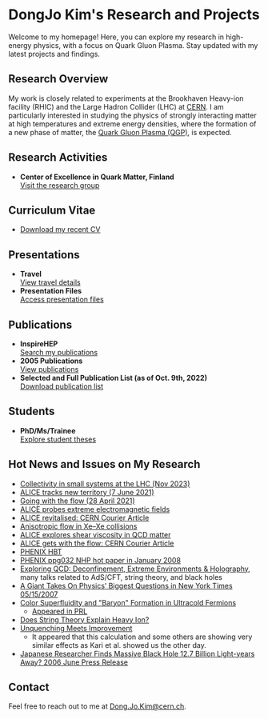 # DongJo Kim's Research and Projects

Welcome to my homepage! Here, you can explore my research in high-energy physics, with a focus on Quark Gluon Plasma. Stay updated with my latest projects and findings.

## Research Overview

My work is closely related to experiments at the Brookhaven Heavy-ion facility (RHIC) and the Large Hadron Collider (LHC) at [CERN](http://www.cern.ch). I am particularly interested in studying the physics of strongly interacting matter at high temperatures and extreme energy densities, where the formation of a new phase of matter, the [Quark Gluon Plasma (QGP)](http://en.wikipedia.org/wiki/Quark-gluon_plasma), is expected.

## Research Activities

- **Center of Excellence in Quark Matter, Finland**  
  [Visit the research group](https://www.jyu.fi/en/research-groups/centre-of-excellence-in-quark-matter)

## Curriculum Vitae

- [Download my recent CV](documents/djkim_cv.pdf)

## Presentations

- **Travel**  
  [View travel details](https://drive.google.com/open?id=1v7H3h0oxobY8pr-5-ZOZAL2b_Ec&usp=sharing)
- **Presentation Files**  
  [Access presentation files](presentations/)

## Publications

- **InspireHEP**  
  [Search my publications](http://inspirehep.net/search?ln=en&ln=en&p=find+a+D.J+Kim&of=hb&action_search=Search&sf=&so=d&rm=&rg=25&sc=0)
- **2005 Publications**  
  [View publications](http://www.phenix.bnl.gov/WWW/publish/djkim/DJ/papers/publications.htm)
- **Selected and Full Publication List (as of Oct. 9th, 2022)**  
  [Download publication list](documents/PublicationList_djkim_20221009.pdf)

## Students

- **PhD/Ms/Trainee**  
  [Explore student theses](https://twiki.cern.ch/twiki/bin/view/ALICE/JyflThesisFromOurGroup)

## Hot News and Issues on My Research

- [Collectivity in small systems at the LHC (Nov 2023)](https://cerncourier.com/a/collectivity-in-small-systems-produced-at-the-lhc/)
- [ALICE tracks new territory (7 June 2021)](https://cerncourier.com/a/alice-tracks-new-territory/)
- [Going with the flow (28 April 2021)](https://cerncourier.com/a/going-with-the-flow/)
- [ALICE probes extreme electromagnetic fields](https://cerncourier.com/a/alice-probes-extreme-electromagnetic-fields/)
- [ALICE revitalised: CERN Courier Article](https://cerncourier.com/alice-revitalised/)
- [Anisotropic flow in Xe–Xe collisions](https://cerncourier.com/anisotropic-flow-in-xe-xe-collisions/)
- [ALICE explores shear viscosity in QCD matter](https://cerncourier.com/alice-explores-shear-viscosity-in-qcd-matter/)
- [ALICE gets with the flow: CERN Courier Article](https://cerncourier.com/alice-gets-with-the-flow/)
- [PHENIX HBT](http://rhic.physics.wayne.edu/~bellwied/bigsky-talks/enokizono-wwnd07.ppt)
- [PHENIX ppg032 NHP hot paper in January 2008](http://www.esi-topics.com/nhp/nhp-january2008.html)
- [Exploring QCD: Deconfinement, Extreme Environments & Holography](http://www.newton.cam.ac.uk/webseminars/pg+ws/2007/sis/sisw01/), many talks related to AdS/CFT, string theory, and black holes
- [A Giant Takes On Physics’ Biggest Questions in New York Times 05/15/2007](http://www.nytimes.com/2007/05/15/science/15cern.html?ei=5088&en=7c25f6782d7029e7&ex=1336881600&partner=rssnyt&emc=rss&pagewanted=all)
- [Color Superfluidity and "Baryon" Formation in Ultracold Fermions](http://arxiv.org/abs/cond-mat/0607138)
  - [Appeared in PRL](http://www.phy.bme.hu/~rapp/files/su3sc_prl_98_160405.pdf)
- [Does String Theory Explain Heavy Ion?](http://backreaction.blogspot.com/2006/10/does-string-theory-explain-heavy-ion.html)
- [Unquenching Meets Improvement](http://arxiv.org/pdf/0705.4660)
  - It appeared that this calculation and some others are showing very similar effects as Kari et al. showed us the other day.
- [Japanese Researcher Finds Massive Black Hole 12.7 Billion Light-years Away? 2006 June Press Release](http://asia.spaceref.com/news/viewpr.html?pid=20715)

## Contact

Feel free to reach out to me at [Dong.Jo.Kim@cern.ch](mailto:Dong.Jo.Kim@cern.ch).
